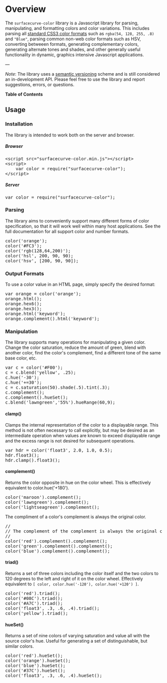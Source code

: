 # Overview

The ``surfacecurve-color`` library is a Javascript library for parsing, manipulating, and formatting colors and color variations. This includes parsing all [standard CSS3 color formats](http://www.w3.org/TR/css3-color/) such as ``rgba(54, 128, 255, .8)`` and ``"Blue"``, parsing common non-web color formats such as HSV, converting betweeen formats, generating complementary colors, generating alternate tones and shades, and other generally useful functionality in dynamic, graphics intensive Javascript applications.

—

*Note*: The library uses a [semantic versioning](http://semver.org/) scheme and is still considered an in-development API. Please feel free to use the library and report suggestions, errors, or questions.

**Table of Contents**
<div class="table-of-contents-list"></div>

## Usage

### Installation

The library is intended to work both on the server and browser.

##### Browser

<pre class="prettycode">
&lt;script src="surfacecurve-color.min.js"&gt;&lt;/script&gt;
&lt;script&gt;
    var color = require("surfacecurve-color");
&lt;/script&gt;
</pre>

##### Server

<pre class="prettycode">
var color = require("surfacecurve-color");
</pre>


### Parsing

The library aims to conveniently support many different forms of color specification, so that it will work well within many host applications. See the full documentation for all support color and number formats.

<pre class="runnable-by-line">
color('orange');                  
color('#FC3');                    
color('rgb(128,64,200)');         
color('hsl', 200, 90, 90);        
color('hsv', [200, 90, 90]);      
</pre>

### Output Formats

To use a color value in an HTML page, simply specify the desired format:

<pre class="runnable-by-line">
var orange = color('orange');
orange.html();                          
orange.hex6();                          
orange.hex3();                          
orange.html('keyword');                 
orange.complement().html('keyword');    
</pre>

### Manipulation

The library supports many operations for manipulating a given color. Change the color saturation, reduce the amount of green, blend with another color, find the color's complement, find a different tone of the same base color, etc.

<pre class="runnable-by-line">
var c = color('#F00');
c = c.blend('yellow', .25);                
c.hue('-30');                              
c.hue('+=30');                             
c = c.saturation(50).shade(.5).tint(.3);   
c.complement();                            
c.complement().hueSet();                   
c.blend('lawngreen','55%').hueRange(60,9); 
</pre>

#### clamp()
Clamps the internal representation of the color to a displayable range. This method is not often necessary to call explicitly, but may be desired as an intermediate operation when values are known to exceed displayable range and the excess range is not desired for subsequent operations.

<pre class="runnable-by-line">
var hdr = color('float3', 2.0, 1.0, 0.5);
hdr.float3();                              
hdr.clamp().float3();                      
</pre>

#### complement()
Returns the color opposite in hue on the color wheel. This is effectively equivalent to color.hue('+180').

<pre class="runnable-by-line">
color('maroon').complement();       
color('lawngreen').complement();    
color('lightseagreen').complement();
</pre>


The compliment of a color's complement is always the original color.

<pre class="runnable-by-line">
//
// The complement of the complement is always the original color
//
color('red').complement().complement();
color('green').complement().complement();
color('blue').complement().complement();
</pre>


#### triad()

Returns a set of three colors including the color itself and the two colors to 120 degrees to the left and right of it on the color wheel. Effectively equivalent to ``[ color, color.hue('-120'), color.hue('+120') ]``.

<pre class="runnable-by-line">
color('red').triad();
color('#08C').triad();
color('#A7C').triad();
color('float3', .3, .6, .4).triad();
color('yellow').triad();
</pre>


#### hueSet()

Returns a set of nine colors of varying saturation and value all with the source color's hue. Useful for generating a set of distinguishable, but similar colors.

<pre class="runnable-by-line">
color('red').hueSet();
color('orange').hueSet();
color('blue').hueSet();
color('#37C').hueSet();
color('float3', .3, .6, .4).hueSet();
</pre>